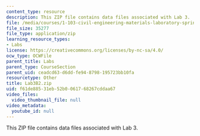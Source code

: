```yaml
---
content_type: resource
description: This ZIP file contains data files associated with Lab 3.
file: /media/courses/1-103-civil-engineering-materials-laboratory-spring-2004/f61de88531eb52b0061768267cddaa67_Lab3B2.zip
file_size: 35277
file_type: application/zip
learning_resource_types:
- Labs
license: https://creativecommons.org/licenses/by-nc-sa/4.0/
ocw_type: OCWFile
parent_title: Labs
parent_type: CourseSection
parent_uid: ceadcd63-d6dd-fe94-8798-195723bb10fa
resourcetype: Other
title: Lab3B2.zip
uid: f61de885-31eb-52b0-0617-68267cddaa67
video_files:
  video_thumbnail_file: null
video_metadata:
  youtube_id: null
---
```

This ZIP file contains data files associated with Lab 3.